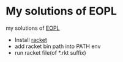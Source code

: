 # My solutions of EOPL

my solutions of [EOPL](https://eopl3.com/)

* Install [racket](https://racket-lang.org/download/)
* add racket bin path into PATH env
* run racket file(of *.rkt suffix)
